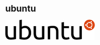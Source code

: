 # ubuntu

![alt text](https://github.com/Jimbobb3r/ubuntu/blob/master/Logo-ubuntu.svg.png?raw=true "Ubuntu Logo")


